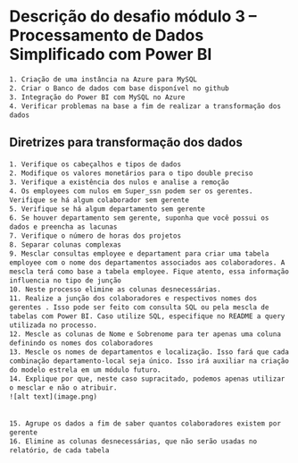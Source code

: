 # Descrição do desafio módulo 3 – Processamento de Dados Simplificado com Power BI

    1. Criação de uma instância na Azure para MySQL
    2. Criar o Banco de dados com base disponível no github
    3. Integração do Power BI com MySQL no Azure 
    4. Verificar problemas na base a fim de realizar a transformação dos dados

## Diretrizes para transformação dos dados
    1. Verifique os cabeçalhos e tipos de dados
    2. Modifique os valores monetários para o tipo double preciso
    3. Verifique a existência dos nulos e analise a remoção
    4. Os employees com nulos em Super_ssn podem ser os gerentes. Verifique se há algum colaborador sem gerente
    5. Verifique se há algum departamento sem gerente
    6. Se houver departamento sem gerente, suponha que você possui os dados e preencha as lacunas
    7. Verifique o número de horas dos projetos
    8. Separar colunas complexas
    9. Mesclar consultas employee e departament para criar uma tabela employee com o nome dos departamentos associados aos colaboradores. A mescla terá como base a tabela employee. Fique atento, essa informação influencia no tipo de junção
    10. Neste processo elimine as colunas desnecessárias. 
    11. Realize a junção dos colaboradores e respectivos nomes dos gerentes . Isso pode ser feito com consulta SQL ou pela mescla de tabelas com Power BI. Caso utilize SQL, especifique no README a query utilizada no processo.
    12. Mescle as colunas de Nome e Sobrenome para ter apenas uma coluna definindo os nomes dos colaboradores
    13. Mescle os nomes de departamentos e localização. Isso fará que cada combinação departamento-local seja único. Isso irá auxiliar na criação do modelo estrela em um módulo futuro.
    14. Explique por que, neste caso supracitado, podemos apenas utilizar o mesclar e não o atribuir. 
    ![alt text](image.png)
   

    15. Agrupe os dados a fim de saber quantos colaboradores existem por gerente
    16. Elimine as colunas desnecessárias, que não serão usadas no relatório, de cada tabela